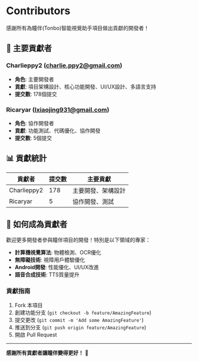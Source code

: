 # Contributors

感謝所有為瞳伴(Tonbo)智能視覺助手項目做出貢獻的開發者！

## 👥 主要貢獻者

### Charlieppy2 (charlie.ppy2@gmail.com)
- **角色**: 主要開發者
- **貢獻**: 項目架構設計、核心功能開發、UI/UX設計、多語言支持
- **提交數**: 178個提交

### Ricaryar (lxiaojing931@gmail.com)
- **角色**: 協作開發者
- **貢獻**: 功能測試、代碼優化、協作開發
- **提交數**: 5個提交

## 📊 貢獻統計

| 貢獻者 | 提交數 | 主要貢獻 |
|--------|--------|----------|
| Charlieppy2 | 178 | 主要開發、架構設計 |
| Ricaryar | 5 | 協作開發、測試 |

## 🤝 如何成為貢獻者

歡迎更多開發者參與瞳伴項目的開發！特別是以下領域的專家：

- **計算機視覺算法**: 物體檢測、OCR優化
- **無障礙技術**: 視障用戶體驗優化
- **Android開發**: 性能優化、UI/UX改進
- **語音合成技術**: TTS質量提升

### 貢獻指南
1. Fork 本項目
2. 創建功能分支 (`git checkout -b feature/AmazingFeature`)
3. 提交更改 (`git commit -m 'Add some AmazingFeature'`)
4. 推送到分支 (`git push origin feature/AmazingFeature`)
5. 開啟 Pull Request

---

**感謝所有貢獻者讓瞳伴變得更好！** 🌟
